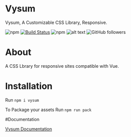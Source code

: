 # Vysum
Vysum, A Customizable CSS Library, Responsive.

![npm](https://img.shields.io/npm/v/vysum)
[![Build Status](https://travis-ci.org/zentyk/vysum.svg?branch=master)](https://travis-ci.org/zentyk/vysum)
![npm](https://img.shields.io/npm/dt/vysum)
![alt text](https://img.shields.io/github/license/zentyk/vysum "License")
![GitHub followers](https://img.shields.io/github/followers/zentyk?style=social)

# About
A CSS Lbrary for responsive sites compatible with Vue.

# Installation
Run `npm i vysum`

To Package your assets Run `npm run pack`

#Documentation

[Vysum Documentation](../blob/master/LICENSE)

